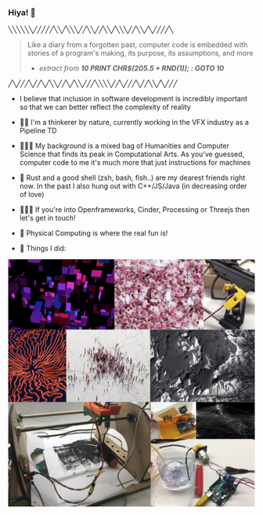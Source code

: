### Hiya! 👋

╲╲╲╲╲╲╱╱╱╱╱╲╲╱╲╲╲╱╱╲╲╱╱╲╲╱╲╲╲╱╱╲╲╱╲╱╱╱╱╲

> Like a diary from a forgotten past, computer code is embedded with stories of a program's making, its purpose, its assumptions, and more <br>
> - *extract from* ***10 PRINT CHR$(205.5 + RND(1)); : GOTO 10***


╱╲╱╱╱╲╱╱╲╱╲╲╱╱╲╱╲╲╱╱╱╲╲╲╲╱╱╲╱╱╱╲╱╱╲╲╱╲╱╱╱

- I believe that inclusion in software development is incredibly important so that we can better reflect the complexity of reality

- 🎥💥 I'm a thinkerer by nature, currently working in the VFX industry as a Pipeline TD

- 👨🏻‍🎨 My background is a mixed bag of Humanities and Computer Science that finds its peak in Computational Arts. As you've guessed, computer code to me it's much more that just instructions for machines

- 🦀 Rust and a good shell (zsh, bash, fish..) are my dearest friends right now. In the past I also hung out with C++/JS/Java (in decreasing order of love)

- 👨🏻‍💻 If you're into Openframeworks, Cinder, Processing or Threejs then let's get in touch!

- 🤖 Physical Computing is where the real fun is!

- 🎨 Things I did:

![recap_of_me.jpg shows generative works and physical computing experiments (a paintball gun driven by a servo, a plant watering system, an arduino joystick, a stepper driven stencil machine)](https://raw.githubusercontent.com/vvzen/vvzen/master/images/recap_of_me.jpg)
